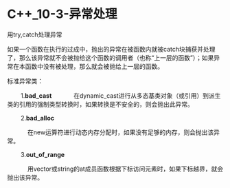  # C++_10-3-异常处理

 用try,catch处理异常

如果一个函数在执行的过成中，抛出的异常在被函数内就被catch块捕获并处理了，那么该异常就不会被抛给这个函数的调用者（也称“上一层的函数”）；如果异常在本函数中没有被处理，那么就会被抛给上一层的函数。

标准异常类：

&nbsp;&nbsp;&nbsp;&nbsp;&nbsp;&nbsp;&nbsp;&nbsp;1.**bad_cast**
&nbsp;&nbsp;&nbsp;&nbsp;&nbsp;&nbsp;&nbsp;&nbsp;&nbsp;&nbsp;&nbsp;&nbsp;在dynamic_cast进行从多态基类对象（或引用）到派生类的引用的强制类型转换时，如果转换是不安全的，则会抛出此异常。

&nbsp;&nbsp;&nbsp;&nbsp;&nbsp;&nbsp;&nbsp;&nbsp;2.**bad_alloc**

&nbsp;&nbsp;&nbsp;&nbsp;&nbsp;&nbsp;&nbsp;&nbsp;&nbsp;&nbsp;&nbsp;&nbsp;在new运算符进行动态内存分配时，如果没有足够的内存，则会抛出该异常。 

&nbsp;&nbsp;&nbsp;&nbsp;&nbsp;&nbsp;&nbsp;&nbsp;3.**out_of_range** 

&nbsp;&nbsp;&nbsp;&nbsp;&nbsp;&nbsp;&nbsp;&nbsp;&nbsp;&nbsp;&nbsp;&nbsp;用vector或string的at成员函数根据下标访问元素时，如果下标越界，就会抛出该异常。